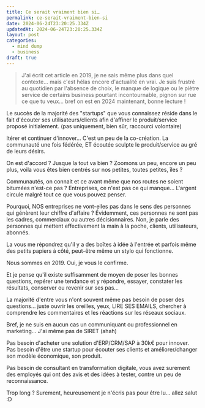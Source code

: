 ```yaml
---
title: Ce serait vraiment bien si…
permalink: ce-serait-vraiment-bien-si
date: 2024-06-24T23:20:25.334Z
updatedAt: 2024-06-24T23:20:25.334Z
layout: post
categories:
  - mind dump
  - business
draft: true
---
```


> J'ai écrit cet article en 2019, je ne sais même plus dans quel contexte… mais c'est hélas encore d'actualité en vrai. Je suis frustré au quotidien par l'absence de choix, le manque de logique ou le piètre service de certains business pourtant incontournable, pignon sur rue ce que tu veux… bref on est en 2024 maintenant, bonne lecture !

Le succès de la majorité des "startups" que vous connaissez réside dans le fait d'écouter ses utilisateurs/clients afin d'affiner le produit/service proposé initialement.
(pas uniquement, bien sûr, raccourci volontaire)

Itérer et continuer d'innover…
C'est un peu de la co-création. La communauté une fois fédérée, ET écoutée sculpte le produit/service au gré de leurs désirs.

On est d'accord ? Jusque la tout va bien ?
Zoomons un peu, encore un peu plus, voila vous êtes bien centrés sur nos petites, toutes petites, îles ?

Communautés, on connait et ce avant même que nos routes ne soient bitumées n'est-ce pas ?
Entreprises, ce n'est pas ce qui manque…
L'argent circule malgré tout ce que vous pouvez penser.

Pourquoi, NOS entreprises ne vont-elles pas dans le sens des personnes qui génèrent leur chiffre d'affaire ?
Évidemment, ces personnes ne sont pas les cadres, commerciaux ou autres décisionnaires.
Non, je parle des personnes qui mettent effectivement la main à la poche, clients, utilisateurs, abonnés.

La vous me répondrez qu'il y a des boîtes à idée à l'entrée et parfois même des petits papiers à côté, peut-être même un stylo qui fonctionne.

Nous sommes en 2019. Oui, je vous le confirme.

Et je pense qu'il existe suffisamment de moyen de poser les bonnes questions, repérer une tendance et y répondre, essayer, constater les résultats, conserver ou revenir sur ses pas…

La majorité d'entre vous n'ont souvent même pas besoin de poser des questions… juste ouvrir les oreilles, yeux, LIRE SES EMAILS, chercher à comprendre les commentaires et les réactions sur les réseaux sociaux.

Bref, je ne suis en aucun cas un communiquant ou professionnel en marketing… J'ai même pas de SIRET (ahah)

Pas besoin d'acheter une solution d'ERP/CRM/SAP à 30k€ pour innover.
Pas besoin d'être une startup pour écouter ses clients et améliorer/changer son modèle économique, son produit.

Pas besoin de consultant en transformation digitale, vous avez surement des employés qui ont des avis et des idées à tester, contre un peu de reconnaissance.

Trop long ? Surement, heureusement je n'écris pas pour être lu… allez salut :D

